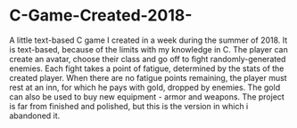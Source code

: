 # C-Game-Created-2018-
A little text-based C game I created in a week during the summer of 2018. It is text-based, because of the limits with my knowledge in C. The player can create an avatar, choose their class and go off to fight randomly-generated enemies. Each fight takes a point of fatigue, determined by the stats of the created player. When there are no fatigue points remaining, the player must rest at an inn, for which he pays with gold, dropped by enemies. The gold can also be used to buy new equipment - armor and weapons. The project is far from finished and polished, but this is the version in which i abandoned it. 
